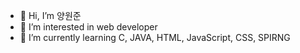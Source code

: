 - 👋 Hi, I’m 양원준
- 👀 I’m interested in web developer
- 🌱 I’m currently learning C, JAVA, HTML, JavaScript, CSS, SPIRNG

<!---
ywj9811/ywj9811 is a ✨ special ✨ repository because its `README.md` (this file) appears on your GitHub profile.
You can click the Preview link to take a look at your changes.
--->
